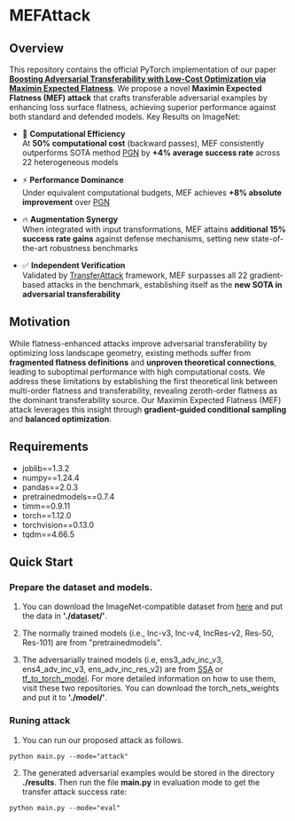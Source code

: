 # MEFAttack

## Overview
This repository contains the official PyTorch implementation of our paper [**Boosting Adversarial Transferability with Low-Cost Optimization via Maximin Expected Flatness**](https://arxiv.org/abs/2405.16181). We propose a novel **Maximin Expected Flatness (MEF) attack** that crafts transferable adversarial examples by enhancing loss surface flatness, achieving superior performance against both standard and defended models. Key Results on ImageNet:

- 🚀 **Computational Efficiency**  
  At **50% computational cost** (backward passes), MEF consistently outperforms SOTA method [PGN](https://github.com/Trustworthy-AI-Group/PGN) by **+4% average success rate** across 22 heterogeneous models

- ⚡ **Performance Dominance**  
  Under equivalent computational budgets, MEF achieves **+8% absolute improvement** over [PGN](https://github.com/Trustworthy-AI-Group/PGN)

- 🔥 **Augmentation Synergy**  
  When integrated with input transformations, MEF attains **additional 15% success rate gains** against defense mechanisms, setting new state-of-the-art robustness benchmarks

- ✅ ​**​Independent Verification​**  
  ​Validated by [TransferAttack](https://github.com/Trustworthy-AI-Group/TransferAttack) framework, MEF ​​surpasses all 22 gradient-based attacks​​ in the benchmark, establishing itself as the **new SOTA in adversarial transferability**

## Motivation  
While flatness-enhanced attacks improve adversarial transferability by optimizing loss landscape geometry, existing methods suffer from **fragmented flatness definitions** and **unproven theoretical connections**, leading to suboptimal performance with high computational costs. We address these limitations by establishing the first theoretical link between multi-order flatness and transferability, revealing zeroth-order flatness as the dominant transferability source. Our Maximin Expected Flatness (MEF) attack leverages this insight through **gradient-guided conditional sampling** and **balanced optimization**.

## Requirements
* joblib==1.3.2
* numpy==1.24.4
* pandas==2.0.3
* pretrainedmodels==0.7.4
* timm==0.9.11
* torch==1.12.0
* torchvision==0.13.0
* tqdm==4.66.5

## Quick Start
### Prepare the dataset and models.
1. You can download the ImageNet-compatible dataset from [here](https://github.com/yuyang-long/SSA/tree/master/dataset) and put the data in **'./dataset/'**.

2. The normally trained models (i.e., Inc-v3, Inc-v4, IncRes-v2, Res-50, Res-101) are from "pretrainedmodels". 

3. The adversarially trained models (i.e, ens3_adv_inc_v3, ens4_adv_inc_v3, ens_adv_inc_res_v2) are from [SSA](https://github.com/yuyang-long/SSA) or [tf_to_torch_model](https://github.com/ylhz/tf_to_pytorch_model). For more detailed information on how to use them, visit these two repositories. You can download the torch_nets_weights and put it to **'./model/'**.

### Runing attack
1. You can run our proposed attack as follows. 
```
python main.py --mode="attack"
```
2. The generated adversarial examples would be stored in the directory **./results**. Then run the file **main.py** in evaluation mode to get the transfer attack success rate:
```
python main.py --mode="eval"
```